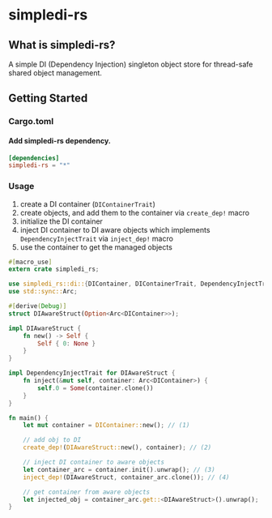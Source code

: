 # simpledi-rs

## What is simpledi-rs?

A simple DI (Dependency Injection) singleton object store for thread-safe shared object management.

## Getting Started

### Cargo.toml

#### Add simpledi-rs dependency.

```toml
[dependencies]
simpledi-rs = "*"
```

### Usage

1. create a DI container (`DIContainerTrait`)
2. create objects, and add them to the container via `create_dep!` macro
3. initialize the DI container
4. inject DI container to DI aware objects which implements `DependencyInjectTrait` via `inject_dep!` macro
5. use the container to get the managed objects 

```rust
#[macro_use]
extern crate simpledi_rs;

use simpledi_rs::di::{DIContainer, DIContainerTrait, DependencyInjectTrait};
use std::sync::Arc;

#[derive(Debug)]
struct DIAwareStruct(Option<Arc<DIContainer>>);

impl DIAwareStruct {
    fn new() -> Self {
        Self { 0: None }
    }
}

impl DependencyInjectTrait for DIAwareStruct {
    fn inject(&mut self, container: Arc<DIContainer>) {
        self.0 = Some(container.clone())
    }
}

fn main() {
    let mut container = DIContainer::new(); // (1)

    // add obj to DI
    create_dep!(DIAwareStruct::new(), container); // (2)

    // inject DI container to aware objects
    let container_arc = container.init().unwrap(); // (3)
    inject_dep!(DIAwareStruct, container_arc.clone()); // (4)

    // get container from aware objects
    let injected_obj = container_arc.get::<DIAwareStruct>().unwrap();
}
```

